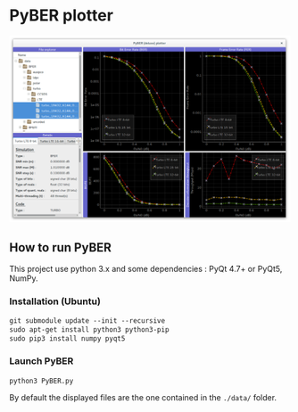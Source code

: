 # PyBER plotter

![](img/PyBER_screenshot.png)

## How to run PyBER
This project use python 3.x and some dependencies : PyQt 4.7+ or PyQt5, NumPy.

### Installation (Ubuntu)

	git submodule update --init --recursive
	sudo apt-get install python3 python3-pip
	sudo pip3 install numpy pyqt5

### Launch PyBER

	python3 PyBER.py

By default the displayed files are the one contained in the `./data/` folder.
